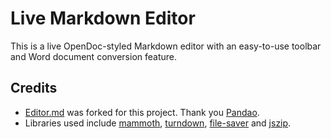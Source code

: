 # Live Markdown Editor

This is a live OpenDoc-styled Markdown editor with an easy-to-use toolbar and Word document conversion feature.

## Credits

- [Editor.md](https://github.com/pandao/editor.md) was forked for this project. Thank you [Pandao](https://github.com/pandao).
- Libraries used include [mammoth](https://www.npmjs.com/package/mammoth), [turndown](https://www.npmjs.com/package/turndown), [file-saver](https://www.npmjs.com/package/file-saver) and [jszip](https://www.npmjs.com/package/jszip).  